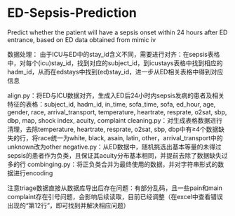 # ED-Sepsis-Prediction
Predict whether the patient will have a sepsis onset within 24 hours after ED entrance, based on ED data obtained from mimic iv

数据处理：
由于ICU与ED中的stay_id含义不同，需要进行对齐：在sepsis表格中，对每个(icu)stay_id，找到对应的subject_id，到icustays表格中找到相应的hadm_id，从而在edstays中找到(ed)stay_id，进一步从ED相关表格中得到对应信息

align.py：将ED与ICU数据对齐，生成入ED后24小时内sepsis发病的患者及相关特征的表格：subject_id, hadm_id, in_time, sofa_time, sofa, ed_hour, age, gender, race, arrival_transport, temperature, heartrate, resprate, o2sat, sbp, dbp, map, shock index, acuity, complaint
cleaning.py：对生成表格数据进行清理，去除temperature, heartrate, resprate, o2sat, sbp, dbp中有≥4个数据缺失的行，将race统一为white, black, asain, latin, other，arrival_transport中的unknown改为other
negative.py：从ED数据中，随机挑选出基本等量的未得过sepsis的患者作为负类，且保证其acuity分布基本相同，并提前去除了数据缺失过多的行
combinging.py：将正负类合并为最终使用的数据，并对字符串形式的数据进行encoding

注意triage数据直接从数据库导出后存在问题：有部分乱码，且一些pain和main complaint存在引号问题，会影响后续读取，目前已经调整（在excel中查看错误出现的“第12行”，即可找到并解决相应问题）
